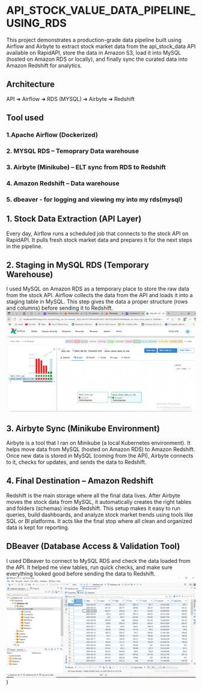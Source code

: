 # API_STOCK_VALUE_DATA_PIPELINE_USING_RDS
This project demonstrates a production-grade data pipeline built using Airflow and Airbyte to extract stock market data from the api_stock_data API available on RapidAPI, store the data in Amazon S3, load it into MySQL (hosted on Amazon RDS or locally), and finally sync the curated data into Amazon Redshift for analytics.

## Architecture
API ➜ Airflow  ➜ RDS (MYSQL) ➜ Airbyte ➜ Redshift

## Tool used
### 1.Apache Airflow (Dockerized)
### 2. MYSQL RDS – Temoprary Data warehouse
### 3. Airbyte (Minikube) – ELT sync from RDS to Redshift
### 4. Amazon Redshift – Data warehouse
### 5. dbeaver - for logging and viewing my into my rds(mysql)

## 1. Stock Data Extraction (API Layer)
Every day, Airflow runs a scheduled job that connects to the stock API on RapidAPI. It pulls fresh stock market data and prepares it for the next steps in the pipeline.
## 2. Staging in MySQL RDS (Temporary Warehouse)
I used MySQL on Amazon RDS as a temporary place to store the raw data from the stock API.
Airflow collects the data from the API and loads it into a staging table in MySQL.
This step gives the data a proper structure (rows and columns) before sending it to Redshift.
![image text](https://github.com/Chizobaeze/api_stock_value_data_pipeline_using_RDS/blob/2a434f82e14d250a8784e8bdab652b25adb4010c/rds_screenshot/for%20rds%202.PNG)

## 3. Airbyte Sync (Minikube Environment)
Airbyte is a tool that I ran on Minikube (a local Kubernetes environment). It helps move data from MySQL (hosted on Amazon RDS) to Amazon Redshift. Once new data is stored in MySQL (coming from the API), Airbyte connects to it, checks for updates, and sends the data to Redshift.

## 4. Final Destination – Amazon Redshift
Redshift is the main storage where all the final data lives. After Airbyte moves the stock data from MySQL, it automatically creates the right tables and folders (schemas) inside Redshift. This setup makes it easy to run queries, build dashboards, and analyze stock market trends using tools like SQL or BI platforms. It acts like the final stop where all clean and organized data is kept for reporting.

## DBeaver (Database Access & Validation Tool)
I used DBeaver to connect to MySQL RDS and check the data loaded from the API.
It helped me view tables, run quick checks, and make sure everything looked good before sending the data to Redshift.
![image text](https://github.com/Chizobaeze/api_stock_value_data_pipeline_using_RDS/blob/6d4c6d6c8235e152705dd7a0084802f26532f724/rds_screenshot/dbeaver%20rds.PNG))



